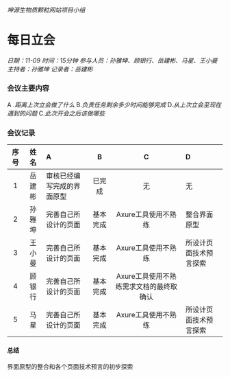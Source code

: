 ###### 坤源生物质颗粒网站项目小组
# 每日立会 

*日期：11-09*
*时间：15分钟*
*参与人员：孙雅坤、顾银行、岳建彬、马星、王小曼*
*主持者：孙雅坤*
*记录者：岳建彬*

### 会议主要内容
 &#65; .*距离上次立会做了什么*
 &#66;.*负责任务剩余多少时间能够完成*
 &#68;.*从上次立会至现在遇到的问题*
 &#67;.*此次开会之后该做哪些*


### 会议记录
|  序号 |姓名   |A|B|C|D|
|:------------:|:------------:|:------------|:------------:|:------------:|:------------|
| 1 | 岳建彬|审核已经编写完成的界面原型|已完成|无|无|
| 2  |  孙雅坤 |完善自己所设计的页面|基本完成|Axure工具使用不熟练|整合界面原型|
|3|王小曼|完善自己所设计的页面|基本完成|Axure工具使用不熟练|所设计页面技术预言探索|
|4|顾银行|完善自己所设计的页面|基本完成|Axure工具使用不熟练需求文档的最终取确认||
|5|马星|完善自己所设计的页面|基本完成|Axure工具使用不熟练|所设计页面技术预言探索|

#### 总结
界面原型的整合和各个页面技术预言的初步探索







